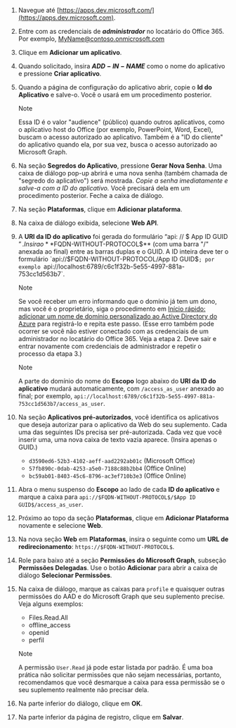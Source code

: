 

1. Navegue até [https://apps.dev.microsoft.com/](https://apps.dev.microsoft.com).

1. Entre com as credenciais de ***administrador*** no locatário do Office 365. Por exemplo, MyName@contoso.onmicrosoft.com

1. Clique em **Adicionar um aplicativo**.

1. Quando solicitado, insira **$ADD-IN-NAME$** como o nome do aplicativo e pressione **Criar aplicativo**.

1. Quando a página de configuração do aplicativo abrir, copie o **Id do Aplicativo** e salve-o. Você o usará em um procedimento posterior.

    > [!NOTE]
    > Essa ID é o valor "audience" (público) quando outros aplicativos, como o aplicativo host do Office (por exemplo, PowerPoint, Word, Excel), buscam o acesso autorizado ao aplicativo. Também é a "ID do cliente" do aplicativo quando ela, por sua vez, busca o acesso autorizado ao Microsoft Graph.

1. Na seção **Segredos do Aplicativo**, pressione **Gerar Nova Senha**. Uma caixa de diálogo pop-up abrirá e uma nova senha (também chamada de "segredo do aplicativo") será mostrada. *Copie a senha imediatamente e salve-a com a ID do aplicativo.* Você precisará dela em um procedimento posterior. Feche a caixa de diálogo.

1. Na seção **Plataformas**, clique em **Adicionar plataforma**.

1. Na caixa de diálogo exibida, selecione **Web API**.

1. A **URI da ID do aplicativo** foi gerada do formulário “api: // $ App ID GUID $”. Insira o **$FQDN-WITHOUT-PROTOCOL$** (com uma barra "/" anexada ao final) entre as barras duplas e o GUID. A ID inteira deve ter o formulário `api://$FQDN-WITHOUT-PROTOCOL$/$App ID GUID$`; por exemplo `api://localhost:6789/c6c1f32b-5e55-4997-881a-753cc1d563b7`.

    > [!NOTE]
    > Se você receber um erro informando que o domínio já tem um dono, mas você é o proprietário, siga o procedimento em [Início rápido: adicionar um nome de domínio personalizado ao Active Directory do Azure](https://docs.microsoft.com/azure/active-directory/add-custom-domain) para registrá-lo e repita este passo. (Esse erro também pode ocorrer se você não estiver conectado com as credenciais de um administrador no locatário do Office 365. Veja a etapa 2. Deve sair e entrar novamente com credenciais de administrador e repetir o processo da etapa 3.)

    > [!NOTE]
    > A parte do domínio do nome do **Escopo** logo abaixo do **URI da ID do aplicativo** mudará automaticamente, com `/access_as_user` anexado ao final; por exemplo, `api://localhost:6789/c6c1f32b-5e55-4997-881a-753cc1d563b7/access_as_user`.

1. Na seção **Aplicativos pré-autorizados**, você identifica os aplicativos que deseja autorizar para o aplicativo da Web do seu suplemento. Cada uma das seguintes IDs precisa ser pré-autorizada. Cada vez que você inserir uma, uma nova caixa de texto vazia aparece. (Insira apenas o GUID.)
    * `d3590ed6-52b3-4102-aeff-aad2292ab01c` (Microsoft Office)
    * `57fb890c-0dab-4253-a5e0-7188c88b2bb4` (Office Online)
    * `bc59ab01-8403-45c6-8796-ac3ef710b3e3` (Office Online)

1. Abra o menu suspenso do **Escopo** ao lado de cada **ID do aplicativo** e marque a caixa para `api://$FQDN-WITHOUT-PROTOCOL$/$App ID GUID$/access_as_user`.

1. Próximo ao topo da seção **Plataformas**, clique em **Adicionar Plataforma** novamente e selecione **Web**.

1. Na nova seção **Web** em **Plataformas**, insira o seguinte como um **URL de redirecionamento**: `https://$FQDN-WITHOUT-PROTOCOL$`.

1. Role para baixo até a seção **Permissões do Microsoft Graph**, subseção **Permissões Delegadas**. Use o botão **Adicionar** para abrir a caixa de diálogo **Selecionar Permissões**.

1. Na caixa de diálogo, marque as caixas para `profile` e quaisquer outras permissões do AAD e do Microsoft Graph que seu suplemento precise. Veja alguns exemplos:

    * Files.Read.All
    * offline_access
    * openid
    * perfil

    > [!NOTE]
    > A permissão `User.Read` já pode estar listada por padrão. É uma boa prática não solicitar permissões que não sejam necessárias, portanto, recomendamos que você desmarque a caixa para essa permissão se o seu suplemento realmente não precisar dela.

1. Na parte inferior do diálogo, clique em **OK**.

1. Na parte inferior da página de registro, clique em **Salvar**.
